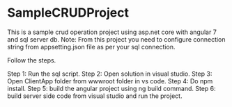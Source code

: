# SampleCRUDProject
This is a sample crud operation project using asp.net core with angular 7 and sql server db.
Note: From this project you need to configure connection string from appsetting.json file as per your sql connection.

Follow the steps.

Step 1: Run the sql script.
Step 2: Open solution in visual studio.
Step 3: Open ClientApp folder from wwwroot folder in vs code.
Step 4: Do npm install.
Step 5: build the angular project using ng build command.
Step 6: build server side code from visual studio and run the project.

